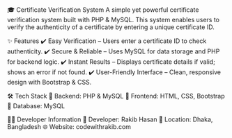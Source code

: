🎓 Certificate Verification System
A simple yet powerful certificate verification system built with PHP & MySQL. This system enables users to verify the authenticity of a certificate by entering a unique certificate ID.

✨ Features
✔️ Easy Verification – Users enter a certificate ID to check authenticity.
✔️ Secure & Reliable – Uses MySQL for data storage and PHP for backend logic.
✔️ Instant Results – Displays certificate details if valid; shows an error if not found.
✔️ User-Friendly Interface – Clean, responsive design with Bootstrap & CSS.

🛠 Tech Stack
🔹 Backend: PHP & MySQL
🔹 Frontend: HTML, CSS, Bootstrap
🔹 Database: MySQL

👨‍💻 Developer Information
🚀 Developer: Rakib Hasan
📍 Location: Dhaka, Bangladesh
🌐 Website: codewithrakib.com

